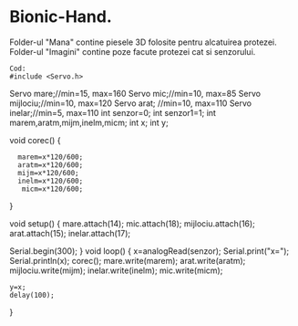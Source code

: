 # Bionic-Hand.
Folder-ul "Mana" contine piesele 3D folosite pentru alcatuirea protezei.
Folder-ul "Imagini" contine poze facute protezei cat si senzorului.

    Cod:
    #include <Servo.h>
 Servo mare;//min=15, max=160
 Servo mic;//min=10, max=85
 Servo mijlociu;//min=10, max=120
  Servo arat; //min=10, max=110
  Servo inelar;//min=5, max=110
  int senzor=0;
  int senzor1=1;
  int marem,aratm,mijm,inelm,micm;
  int x;
  int y;

  void corec()
  {
    
      marem=x*120/600;
      aratm=x*120/600;
      mijm=x*120/600;
      inelm=x*120/600;
       micm=x*120/600;
      
  }
 
  void setup() 
  {
  mare.attach(14);
  mic.attach(18);
  mijlociu.attach(16);
  arat.attach(15);
  inelar.attach(17);

  Serial.begin(300);
  }
  void loop() 
  { 
   x=analogRead(senzor);
   Serial.print("x=");
   Serial.println(x);
   corec();
    mare.write(marem); 
    arat.write(aratm);
    mijlociu.write(mijm);
    inelar.write(inelm); 
    mic.write(micm);
    
    y=x; 
    delay(100);
  }

